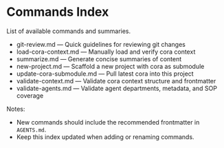 # Commands Index

List of available commands and summaries.

- git-review.md — Quick guidelines for reviewing git changes
- load-cora-context.md — Manually load and verify cora context
- summarize.md — Generate concise summaries of content
 - new-project.md — Scaffold a new project with cora as submodule
 - update-cora-submodule.md — Pull latest cora into this project
 - validate-context.md — Validate cora context structure and frontmatter
 - validate-agents.md — Validate agent departments, metadata, and SOP coverage

Notes:
- New commands should include the recommended frontmatter in `AGENTS.md`.
- Keep this index updated when adding or renaming commands.

